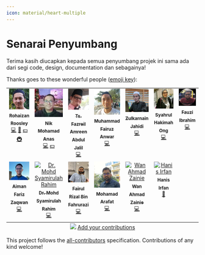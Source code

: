 ```yaml
---
icon: material/heart-multiple
---
```


# Senarai Penyumbang

Terima kasih diucapkan kepada semua penyumbang projek ini sama ada dari segi code, design, documentation dan sebagainya!

Thanks goes to these wonderful people ([emoji key](https://allcontributors.org/docs/en/emoji-key)):

<!-- ALL-CONTRIBUTORS-LIST:START - Do not remove or modify this section -->
<!-- prettier-ignore-start -->
<!-- markdownlint-disable -->
<table>
  <tbody>
    <tr>
      <td align="center" valign="top" width="14.28%"><a href="https://github.com/rohaizanr"><img src="https://raw.githubusercontent.com/hanisirfan/docs.e-masjid.my/main/docs/assets/img/misc/contributors/izan.webp?s=100" width="100px;" alt="Rohaizan Roosley"/><br /><sub><b>Rohaizan Roosley</b></sub></a><br /><a href="https://github.com/Dev4w4n/docs.e-masjid.my/commits?author=rohaizanr" title="Code">💻</a> <a href="https://github.com/Dev4w4n/docs.e-masjid.my/commits?author=rohaizanr" title="Documentation">📖</a> <a href="#financial-rohaizanr" title="Financial">💵</a> <a href="#infra-rohaizanr" title="Infrastructure (Hosting, Build-Tools, etc)">🚇</a></td>
      <td align="center" valign="top" width="14.28%"><a href="https://github.com/nikanas"><img src="https://raw.githubusercontent.com/hanisirfan/docs.e-masjid.my/main/docs/assets/img/misc/contributors/anas.webp?s=100" width="100px;" alt="Nik Mohamad Anas"/><br /><sub><b>Nik Mohamad Anas</b></sub></a><br /><a href="https://github.com/Dev4w4n/docs.e-masjid.my/commits?author=nikanas" title="Code">💻</a> <a href="#financial-nikanas" title="Financial">💵</a></td>
      <td align="center" valign="top" width="14.28%"><a href="https://github.com/fazreil"><img src="https://raw.githubusercontent.com/hanisirfan/docs.e-masjid.my/main/docs/assets/img/misc/contributors/fazreil.webp?s=100" width="100px;" alt="Ts. Fazreil Amreen Abdul Jalil"/><br /><sub><b>Ts. Fazreil Amreen Abdul Jalil</b></sub></a><br /><a href="https://github.com/Dev4w4n/docs.e-masjid.my/commits?author=fazreil" title="Code">💻</a></td>
      <td align="center" valign="top" width="14.28%"><a href="http://erosanwar.tripod.com/"><img src="https://raw.githubusercontent.com/hanisirfan/docs.e-masjid.my/main/docs/assets/img/misc/contributors/eros.webp?s=100" width="100px;" alt="Muhammad Fairuz Anwar"/><br /><sub><b>Muhammad Fairuz Anwar</b></sub></a><br /><a href="https://github.com/Dev4w4n/docs.e-masjid.my/commits?author=erosanwar" title="Code">💻</a></td>
      <td align="center" valign="top" width="14.28%"><a href="https://github.com/jebatco"><img src="https://raw.githubusercontent.com/hanisirfan/docs.e-masjid.my/main/docs/assets/img/misc/contributors/zul.webp?s=100" width="100px;" alt="Zulkarnain Jahidi"/><br /><sub><b>Zulkarnain Jahidi</b></sub></a><br /><a href="https://github.com/Dev4w4n/docs.e-masjid.my/commits?author=jebatco" title="Code">💻</a></td>
      <td align="center" valign="top" width="14.28%"><a href="https://github.com/lurhays"><img src="https://raw.githubusercontent.com/hanisirfan/docs.e-masjid.my/main/docs/assets/img/misc/contributors/kim.webp?s=100" width="100px;" alt="Syahrul Hakimah Ong"/><br /><sub><b>Syahrul Hakimah Ong</b></sub></a><br /><a href="https://github.com/Dev4w4n/docs.e-masjid.my/commits?author=lurhays" title="Code">💻</a></td>
      <td align="center" valign="top" width="14.28%"><a href="https://github.com/pojicode"><img src="https://raw.githubusercontent.com/hanisirfan/docs.e-masjid.my/main/docs/assets/img/misc/contributors/poji.webp?s=100" width="100px;" alt="Fauzi Ibrahim"/><br /><sub><b>Fauzi Ibrahim</b></sub></a><br /><a href="https://github.com/Dev4w4n/docs.e-masjid.my/commits?author=pojicode" title="Code">💻</a></td>
    </tr>
    <tr>
      <td align="center" valign="top" width="14.28%"><a href="https://github.com/AimanFariz"><img src="https://raw.githubusercontent.com/hanisirfan/docs.e-masjid.my/main/docs/assets/img/misc/contributors/aiman.webp?s=100" width="100px;" alt="Aiman Fariz Zaqwan"/><br /><sub><b>Aiman Fariz Zaqwan</b></sub></a><br /><a href="https://github.com/Dev4w4n/docs.e-masjid.my/commits?author=AimanFariz" title="Code">💻</a></td>
      <td align="center" valign="top" width="14.28%"><a href="https://drmsr.dev/"><img src="https://avatars.githubusercontent.com/u/132215307?v=4?s=100" width="100px;" alt="Dr. Mohd Syamirulah Rahim"/><br /><sub><b>Dr. Mohd Syamirulah Rahim</b></sub></a><br /><a href="https://github.com/Dev4w4n/docs.e-masjid.my/commits?author=dr-msr" title="Code">💻</a></td>
      <td align="center" valign="top" width="14.28%"><a href="https://github.com/fairul82"><img src="https://raw.githubusercontent.com/hanisirfan/docs.e-masjid.my/main/docs/assets/img/misc/contributors/fairul.webp?s=100" width="100px;" alt="Fairul Rizal Bin Fahrurazi"/><br /><sub><b>Fairul Rizal Bin Fahrurazi</b></sub></a><br /><a href="https://github.com/Dev4w4n/docs.e-masjid.my/commits?author=fairul82" title="Code">💻</a></td>
      <td align="center" valign="top" width="14.28%"><a href="https://github.com/araf-dev"><img src="https://raw.githubusercontent.com/hanisirfan/docs.e-masjid.my/main/docs/assets/img/misc/contributors/arafat.webp?s=100" width="100px;" alt="Mohamad Arafat"/><br /><sub><b>Mohamad Arafat</b></sub></a><br /><a href="https://github.com/Dev4w4n/docs.e-masjid.my/commits?author=araf-dev" title="Code">💻</a></td>
      <td align="center" valign="top" width="14.28%"><a href="https://github.com/wanahmadzainie"><img src="https://avatars.githubusercontent.com/u/4995941?v=4?s=100" width="100px;" alt="Wan Ahmad Zainie"/><br /><sub><b>Wan Ahmad Zainie</b></sub></a><br /><a href="https://github.com/Dev4w4n/docs.e-masjid.my/commits?author=wanahmadzainie" title="Code">💻</a></td>
      <td align="center" valign="top" width="14.28%"><a href="https://www.hanisirfan.xyz/"><img src="https://avatars.githubusercontent.com/u/66242389?v=4?s=100" width="100px;" alt="Hanis Irfan"/><br /><sub><b>Hanis Irfan</b></sub></a><br /><a href="https://github.com/Dev4w4n/docs.e-masjid.my/commits?author=hanisirfan" title="Documentation">📖</a></td>
    </tr>
  </tbody>
  <tfoot>
    <tr>
      <td align="center" size="13px" colspan="7">
        <img src="https://raw.githubusercontent.com/all-contributors/all-contributors-cli/1b8533af435da9854653492b1327a23a4dbd0a10/assets/logo-small.svg">
          <a href="https://all-contributors.js.org/docs/en/bot/usage">Add your contributions</a>
        </img>
      </td>
    </tr>
  </tfoot>
</table>

<!-- markdownlint-restore -->
<!-- prettier-ignore-end -->

<!-- ALL-CONTRIBUTORS-LIST:END -->

This project follows the [all-contributors](https://github.com/all-contributors/all-contributors) specification. Contributions of any kind welcome!